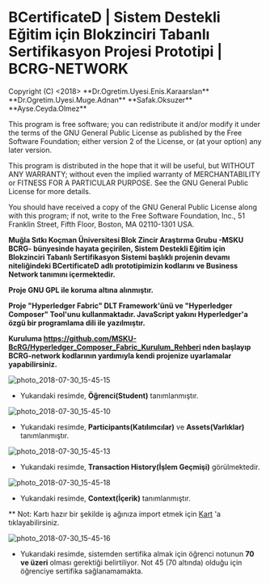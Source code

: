 
# BCertificateD | Sistem Destekli Eğitim için Blokzinciri Tabanlı Sertifikasyon Projesi Prototipi | BCRG-NETWORK #

<BCertificateD>
Copyright (C) <2018> **Dr.Ogretim.Uyesi.Enis.Karaarslan** **Dr.Ogretim.Uyesi.Muge.Adnan** **Safak.Oksuzer** **Ayse.Ceyda.Olmez**

This program is free software; you can redistribute it and/or modify
it under the terms of the GNU General Public License as published by
the Free Software Foundation; either version 2 of the License, or
(at your option) any later version.

This program is distributed in the hope that it will be useful,
but WITHOUT ANY WARRANTY; without even the implied warranty of
MERCHANTABILITY or FITNESS FOR A PARTICULAR PURPOSE.  See the
GNU General Public License for more details.

You should have received a copy of the GNU General Public License along
with this program; if not, write to the Free Software Foundation, Inc.,
51 Franklin Street, Fifth Floor, Boston, MA 02110-1301 USA.

**Muğla Sıtkı Koçman Üniversitesi Blok Zincir Araştırma Grubu -MSKU BCRG- bünyesinde hayata geçirilen, Sistem Destekli Eğitim için Blokzinciri Tabanlı Sertifikasyon Sistemi başlıklı projenin devamı niteliğindeki BCertificateD adlı prototipimizin kodlarını ve Business Network tanımını içermektedir.**

**Proje GNU GPL ile koruma altına alınmıştır.**

**Proje "Hyperledger Fabric" DLT Framework'ünü ve "Hyperledger Composer" Tool'unu kullanmaktadır. JavaScript yakını Hyperledger'a özgü bir programlama dili ile yazılmıştır.**

**Kuruluma https://github.com/MSKU-BcRG/Hyperledger_Composer_Fabric_Kurulum_Rehberi nden başlayıp BCRG-network kodlarının yardımıyla kendi projenize uyarlamalar yapabilirsiniz.**

![photo_2018-07-30_15-45-15](https://user-images.githubusercontent.com/29989590/43398646-61d213d8-9411-11e8-88b2-fe424e68c753.jpg)

* Yukarıdaki resimde, **Öğrenci(Student)** tanımlanmıştır. 

![photo_2018-07-30_15-45-10](https://user-images.githubusercontent.com/29989590/43398742-962ef1aa-9411-11e8-8f17-e72a1c684953.jpg)

* Yukarıdaki resimde, **Participants(Katılımcılar)** ve **Assets(Varlıklar)** tanımlanmıştır.

![photo_2018-07-30_15-45-13](https://user-images.githubusercontent.com/29989590/43398825-cf529662-9411-11e8-8488-55e8a83f5f54.jpg)

* Yukarıdaki resimde, **Transaction History(İşlem Geçmişi)** görülmektedir.

![photo_2018-07-30_15-45-18](https://user-images.githubusercontent.com/29989590/43398904-0ad58794-9412-11e8-92db-39ab7d93e509.jpg)

* Yukarıdaki resimde, **Context(İçerik)** tanımlanmıştır.

** Not: Kartı hazır bir şekilde iş ağınıza import etmek için [Kart](https://github.com/MSKU-BcRG/bcrg-network/blob/master/admin%40bcrg-network.card) 'a tıklayabilirsiniz. 

![photo_2018-07-30_15-45-16](https://user-images.githubusercontent.com/29989590/43398411-b0bc3ede-9410-11e8-9c24-ec47b130adbb.jpg)

* Yukarıdaki resimde, sistemden sertifika almak için öğrenci notunun **70 ve üzeri** olması gerektiği belirtiliyor. Not 45 (70 altında) olduğu için öğrenciye sertifika sağlanamamakta.
